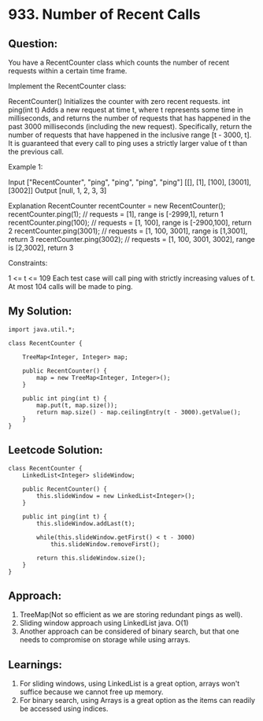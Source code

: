 # 933. Number of Recent Calls

## Question:

You have a RecentCounter class which counts the number of recent requests within a certain time frame.

Implement the RecentCounter class:

RecentCounter() Initializes the counter with zero recent requests.
int ping(int t) Adds a new request at time t, where t represents some time in milliseconds, and returns the number of requests that has happened in the past 3000 milliseconds (including the new request). Specifically, return the number of requests that have happened in the inclusive range [t - 3000, t].
It is guaranteed that every call to ping uses a strictly larger value of t than the previous call.

 

Example 1:

Input
["RecentCounter", "ping", "ping", "ping", "ping"]
[[], [1], [100], [3001], [3002]]
Output
[null, 1, 2, 3, 3]

Explanation
RecentCounter recentCounter = new RecentCounter();
recentCounter.ping(1);     // requests = [1], range is [-2999,1], return 1
recentCounter.ping(100);   // requests = [1, 100], range is [-2900,100], return 2
recentCounter.ping(3001);  // requests = [1, 100, 3001], range is [1,3001], return 3
recentCounter.ping(3002);  // requests = [1, 100, 3001, 3002], range is [2,3002], return 3
 

Constraints:

1 <= t <= 109
Each test case will call ping with strictly increasing values of t.
At most 104 calls will be made to ping.

## My Solution:
```
import java.util.*;

class RecentCounter {
 
    TreeMap<Integer, Integer> map;
    
    public RecentCounter() {
        map = new TreeMap<Integer, Integer>();
    }
    
    public int ping(int t) {
        map.put(t, map.size());
        return map.size() - map.ceilingEntry(t - 3000).getValue();
    }
}
```

## Leetcode Solution:
```
class RecentCounter {
    LinkedList<Integer> slideWindow;

    public RecentCounter() {
        this.slideWindow = new LinkedList<Integer>();
    }
    
    public int ping(int t) {
        this.slideWindow.addLast(t);
        
        while(this.slideWindow.getFirst() < t - 3000)
            this.slideWindow.removeFirst();
        
        return this.slideWindow.size();
    }
}
```

## Approach:
1. TreeMap(Not so efficient as we are storing redundant pings as well).
2. Sliding window approach using LinkedList java. O(1)
3. Another approach can be considered of binary search, but that one needs to compromise on storage while using arrays.

## Learnings:
1. For sliding windows, using LinkedList is a great option, arrays won't suffice because we cannot free up memory.
2. For binary search, using Arrays is a great option as the items can readily be accessed using indices.

